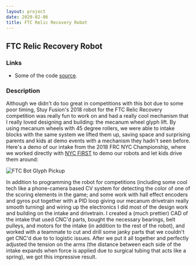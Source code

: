 ```yaml
---
layout: project
date: 2020-02-06
title: FTC Relic Recovery Robot
---
```


## FTC Relic Recovery Robot

### Links

* Some of the code [source](https://github.com/gillgamesh/relicrecovery).

### Description

Although we didn't do too great in competitions with this bot due to some poor timing, Stuy Fusion's 2018 robot for the FTC Relic Recovery competition was really fun to work on and had a really cool mechanism that I really loved designing and building: the mecanum wheel glyph lift. By using mecanum wheels with 45 degree rollers, we were able to intake blocks with the same system we lifted them up, saving space and surprising parents and kids at demo
events with a mechanism they hadn't seen before. Here's a demo of our intake from the 2018 FRC NYC Championship, where we worked directly with [NYC FIRST](https://www.nycfirst.org/) to demo our robots and let kids drive them around:

![FTC Bot Glyph Pickup](/assets/img/ftc2018-1.gif)

In addition to programming the robot for competitions (including some cool tech like a phone-camera based CV system for detecting the color of one of the scoring elements in the game; and some work with hall effect encoders and gyros put together with a PID loop giving our mecanum drivetrain really smooth turning) and wiring up the electronics I did most of the design work and building on the intake and drivetrain. I created a (much prettier) CAD of the intake that used CNC'd parts, bought the
necessary bearings, belt pulleys, and motors for the intake (in addition to the rest of the robot), and worked with a teammate to cut and drill some janky parts that we couldn't get CNC'd due to to logistic issues. After we put it all together and perfectly adjusted the tension on the arms (the distance between each side of the intake expands when force is applied due to surgical tubing that acts like a spring), we got this impressive result.

